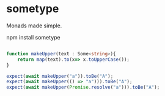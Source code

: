 # sometype
Monads made simple.

npm install sometype

``` ts

function makeUpper(text : Some<string>){
    return map(text).to(x=> x.toUpperCase());
}

expect(await makeUpper("a")).toBe("A");
expect(await makeUpper(() => "a"))).toBe("A");
expect(await makeUpper(Promise.resolve("a"))).toBe("A");

```

